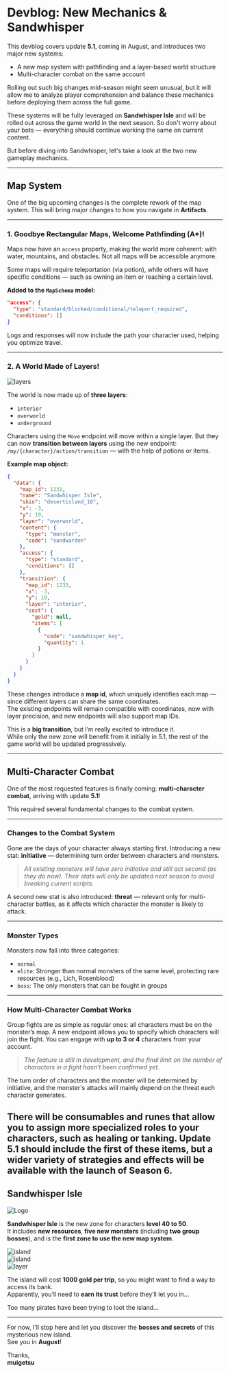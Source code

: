 # Devblog: New Mechanics & Sandwhisper

This devblog covers update **5.1**, coming in August, and introduces two major new systems:

- A new map system with pathfinding and a layer-based world structure  
- Multi-character combat on the same account

Rolling out such big changes mid-season might seem unusual, but it will allow me to analyze player comprehension and balance these mechanics before deploying them across the full game.

These systems will be fully leveraged on **Sandwhisper Isle** and will be rolled out across the game world in the next season. So don't worry about your bots — everything should continue working the same on current content.

But before diving into Sandwhisper, let's take a look at the two new gameplay mechanics.

---

## Map System

One of the big upcoming changes is the complete rework of the map system. This will bring major changes to how you navigate in **Artifacts**.

---

### 1. Goodbye Rectangular Maps, Welcome Pathfinding (A*)!

Maps now have an `access` property, making the world more coherent: with water, mountains, and obstacles. Not all maps will be accessible anymore.

Some maps will require teleportation (via potion), while others will have specific conditions — such as owning an item or reaching a certain level.

**Added to the `MapSchema` model:**
```json
"access": {
  "type": "standard/blocked/conditional/teleport_required",
  "conditions": []
}
```

Logs and responses will now include the path your character used, helping you optimize travel.

---

### 2. A World Made of Layers!

![layers](https://i.imgur.com/90m8D8T.gif)

The world is now made up of **three layers**:

- `interior`  
- `overworld`  
- `underground`

Characters using the `Move` endpoint will move within a single layer. But they can now **transition between layers** using the new endpoint:  
`/my/{character}/action/transition` — with the help of potions or items.

**Example map object:**
```json
{
  "data": {
    "map_id": 1231,
    "name": "Sandwhisper Isle",
    "skin": "desertisland_10",
    "x": -3,
    "y": 19,
    "layer": "overworld",
    "content": {
      "type": "monster",
      "code": "sandwarden"
    },
    "access": {
      "type": "standard",
      "conditions": []
    },
    "transition": {
      "map_id": 1233,
      "x": -3,
      "y": 19,
      "layer": "interior",
      "cost": {
        "gold": null,
        "items": [
          {
            "code": "sandwhisper_key",
            "quantity": 1
          }
        ]
      }
    }
  }
}
```

These changes introduce a **map id**, which uniquely identifies each map — since different layers can share the same coordinates.  
The existing endpoints will remain compatible with coordinates, now with layer precision, and new endpoints will also support map IDs.

This is a **big transition**, but I’m really excited to introduce it.  
While only the new zone will benefit from it initially in 5.1, the rest of the game world will be updated progressively.

---

## Multi-Character Combat

One of the most requested features is finally coming: **multi-character combat**, arriving with update **5.1**!

This required several fundamental changes to the combat system.

---

### Changes to the Combat System

Gone are the days of your character always starting first. Introducing a new stat: **initiative** — determining turn order between characters and monsters.

> *All existing monsters will have zero initiative and still act second (as they do now). Their stats will only be updated next season to avoid breaking current scripts.*

A second new stat is also introduced: **threat** — relevant only for multi-character battles, as it affects which character the monster is likely to attack.

---

### Monster Types

Monsters now fall into three categories:

- `normal`  
- `elite`: Stronger than normal monsters of the same level, protecting rare resources (e.g., Lich, Rosenblood)  
- `boss`: The only monsters that can be fought in groups

---

### How Multi-Character Combat Works

Group fights are as simple as regular ones: all characters must be on the monster’s map. A new endpoint allows you to specify which characters will join the fight. You can engage with **up to 3 or 4** characters from your account.

> *The feature is still in development, and the final limit on the number of characters in a fight hasn’t been confirmed yet.*
> 
The turn order of characters and the monster will be determined by initiative, and the monster's attacks will mainly depend on the threat each character generates.

There will be consumables and runes that allow you to assign more **specialized roles** to your characters, such as **healing or tanking**. Update 5.1 should include the first of these items, but a wider variety of strategies and effects will be available with the launch of Season 6.
---

## Sandwhisper Isle

![Logo](https://i.imgur.com/5fRjfZt.png)

**Sandwhisper Isle** is the new zone for characters **level 40 to 50**.  
It includes **new resources**, **five new monsters** (including **two group bosses**), and is the **first zone to use the new map system**.

![island](https://i.imgur.com/K19j71Y.png)  
![island](https://i.imgur.com/Yj2Roj9.png)  
![layer](https://i.imgur.com/MEWeqUS.png)

The island will cost **1000 gold per trip**, so you might want to find a way to access its bank.  
Apparently, you’ll need to **earn its trust** before they’ll let you in...

Too many pirates have been trying to loot the island...

---

For now, I’ll stop here and let you discover the **bosses and secrets** of this mysterious new island.  
See you in **August**!

Thanks,  
**muigetsu**
